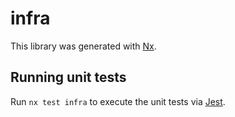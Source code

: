 # infra

This library was generated with [Nx](https://nx.dev).

## Running unit tests

Run `nx test infra` to execute the unit tests via [Jest](https://jestjs.io).
